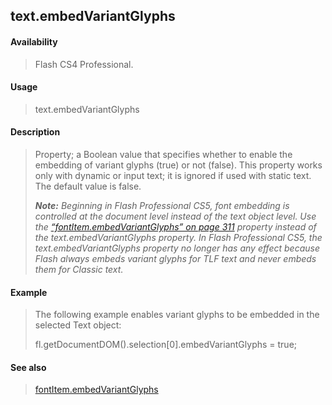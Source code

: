 ## text.embedVariantGlyphs

#### Availability

> Flash CS4 Professional.

#### Usage

> text.embedVariantGlyphs

#### Description

> Property; a Boolean value that specifies whether to enable the embedding of variant glyphs (true) or not (false). This property works only with dynamic or input text; it is ignored if used with static text. The default value is false.
>
> ***Note:** Beginning in Flash Professional CS5, font embedding is controlled at the document level instead of the text object level. Use the* *[“fontItem.embedVariantGlyphs” on page 311](#_bookmark589) property instead of the text.embedVariantGlyphs property. In Flash Professional CS5, the text.embedVariantGlyphs property no longer has any effect because Flash always embeds variant glyphs for TLF text and never embeds them for Classic text.*

#### Example

> The following example enables variant glyphs to be embedded in the selected Text object:
>
> fl.getDocumentDOM().selection\[0\].embedVariantGlyphs = true;

#### See also

> [fontItem.embedVariantGlyphs](#_bookmark589)
